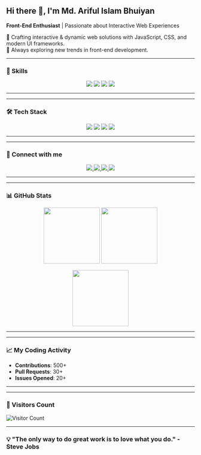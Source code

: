 ## Hi there 👋, I'm Md. Ariful Islam Bhuiyan

**Front-End Enthusiast** | Passionate about Interactive Web Experiences


🎯 Crafting interactive & dynamic web solutions with JavaScript, CSS, and modern UI frameworks.  
🌱 Always exploring new trends in front-end development.

---
### 🚀 Skills  
<p align="center">
  <img src="https://img.shields.io/badge/JavaScript-F7DF1E?style=for-the-badge&logo=javascript&logoColor=black"/>
  <img src="https://img.shields.io/badge/CSS3-1572B6?style=for-the-badge&logo=css3&logoColor=white"/>
  <img src="https://img.shields.io/badge/HTML5-E34F26?style=for-the-badge&logo=html5&logoColor=white"/>
  <img src="https://img.shields.io/badge/TailwindCSS-06B6D4?style=for-the-badge&logo=tailwindcss&logoColor=white"/>
</p>  

---

---
### 🛠️ Tech Stack
<p align="center">
  <img src="https://img.shields.io/badge/JavaScript-F7DF1E?style=flat&logo=javascript&logoColor=black" />
  <img src="https://img.shields.io/badge/Node.js-339933?style=flat&logo=node.js&logoColor=white" />
  <img src="https://img.shields.io/badge/React-61DAFB?style=flat&logo=react&logoColor=black" />
  <img src="https://img.shields.io/badge/TailwindCSS-06B6D4?style=flat&logo=tailwindcss&logoColor=white" />
</p>

---

---
### 🔗 Connect with me  
<p align="center">
  <a href="http://www.linkedin.com/in/md-ariful-islam-bhuiyan">
    <img src="https://img.shields.io/badge/LinkedIn-blue?style=for-the-badge&logo=linkedin"/>
  </a>
  <a href="https://github.com/arif19970108">
    <img src="https://img.shields.io/badge/GitHub-black?style=for-the-badge&logo=github"/>
  </a>
   <a href="https://www.facebook.com/arf.islam.3">
    <img src="https://img.shields.io/badge/Facebook-blue?style=for-the-badge&logo=facebook"/>
  </a>
  <a href="mailto:arifulislam19970108@gmail.com">
    <img src="https://img.shields.io/badge/Gmail-red?style=for-the-badge&logo=gmail&logoColor=white"/>
  </a>
</p>

---

---
### 📊 GitHub Stats  
<p align="center">
  <img src="https://github-readme-stats.vercel.app/api?username=arif19970108&show_icons=true&theme=dark" height="150"/>
  <img src="https://github-readme-stats.vercel.app/api/top-langs/?username=arif19970108&layout=compact&theme=dark" height="150"/>
</p>

<p align="center">
  <img src="https://github-readme-streak-stats.herokuapp.com/?user=arif19970108&theme=dark" height="150"/>
</p>

---

---
### 📈 My Coding Activity
- **Contributions**: 500+
- **Pull Requests**: 30+
- **Issues Opened**: 20+

---

---
### 👀 Visitors Count
![Visitor Count](https://profile-counter.glitch.me/arif19970108/count.svg)

---

### 💡 "The only way to do great work is to love what you do." - Steve Jobs


